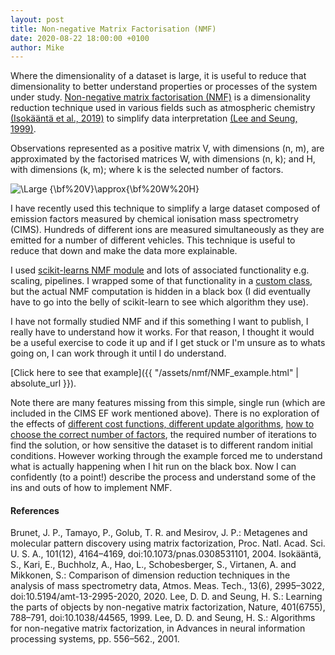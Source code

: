 ```yaml
---
layout: post
title: Non-negative Matrix Factorisation (NMF)
date: 2020-08-22 18:00:00 +0100
author: Mike
---
```


Where the dimensionality of a dataset is large, it is useful to reduce that dimensionality to better understand properties or processes of the system under study. [Non-negative matrix factorisation (NMF)][NMF] is a dimensionality reduction technique used in various fields such as atmospheric chemistry [(Isokääntä et al., 2019)][Isokääntä et al., 2019] to simplify data interpretation [(Lee and Seung, 1999)][Lee and Seung, 1999]. 

Observations represented as a positive matrix V, with dimensions (n, m), are approximated by the factorised matrices W, with dimensions (n, k); and H, with dimensions (k, m); where k is the selected number of factors.

<img src="https://latex.codecogs.com/svg.latex?\Large&space;{\bf%20V}\approx{\bf%20W%20H}" title="\Large {\bf%20V}\approx{\bf%20W%20H}" />

I have recently used this technique to simplify a large dataset composed of emission factors measured by chemical ionisation mass spectrometry (CIMS). Hundreds of different ions are measured simultaneously as they are emitted for a number of different vehicles. This technique is useful to reduce that down and make the data more explainable.

I used [scikit-learns NMF module][scikit-learns NMF module] and lots of associated functionality e.g. scaling, pipelines. I wrapped some of that functionality in a [custom class][custom class], but the actual NMF computation is hidden in a black box (I did eventually have to go into the belly of scikit-learn to see which algorithm they use).

I have not formally studied NMF and if this something I want to publish, I really have to understand how it works. For that reason, I thought it would be a useful exercise to code it up and if I get stuck or I'm unsure as to whats going on, I can work through it until I do understand. 

[Click here to see that example]({{ "/assets/nmf/NMF_example.html" | absolute_url }}).

Note there are many features missing from this simple, single run (which are included in the CIMS EF work mentioned above). There is no exploration of the effects of [different cost functions, different update algorithms][Lee and Seung, 2001], [how to choose the correct number of factors][Brunet et al., 2004], the required number of iterations to find the solution, or how sensitive the dataset is to different random initial conditions. However working through the example forced me to understand what is actually happening when I hit run on the black box. Now I can confidently (to a point!) describe the process and understand some of the ins and outs of how to implement NMF.


#### References

  Brunet, J. P., Tamayo, P., Golub, T. R. and Mesirov, J. P.: Metagenes and molecular pattern discovery using matrix factorization, Proc. Natl. Acad. Sci. U. S. A., 101(12), 4164–4169, doi:10.1073/pnas.0308531101, 2004.
  Isokääntä, S., Kari, E., Buchholz, A., Hao, L., Schobesberger, S., Virtanen, A. and Mikkonen, S.: Comparison of dimension reduction techniques in the analysis of mass spectrometry data, Atmos. Meas. Tech., 13(6), 2995–3022, doi:10.5194/amt-13-2995-2020, 2020.
  Lee, D. D. and Seung, H. S.: Learning the parts of objects by non-negative matrix factorization, Nature, 401(6755), 788–791, doi:10.1038/44565, 1999.
  Lee, D. D. and Seung, H. S.: Algorithms for non-negative matrix factorization, in Advances in neural information processing systems, pp. 556–562., 2001.


[NMF]: https://en.wikipedia.org/wiki/Non-negative_matrix_factorization/
[custom class]: https://github.com/Micpri/ToFCIMSAnalysis/blob/master/NMF.py
[scikit-learns NMF module]: https://scikit-learn.org/stable/modules/generated/sklearn.decomposition.NMF.html
[Brunet et al., 2004]: https://www.pnas.org/content/101/12/4164/
[Isokääntä et al., 2019]: https://amt.copernicus.org/articles/13/2995/2020/
[Lee and Seung, 1999]: http://www.columbia.edu/~jwp2128/Teaching/E4903/papers/nmf_nature.pdf
[Lee and Seung, 2001]: https://papers.nips.cc/paper/1861-algorithms-for-non-negative-matrix-factorization.pdf
